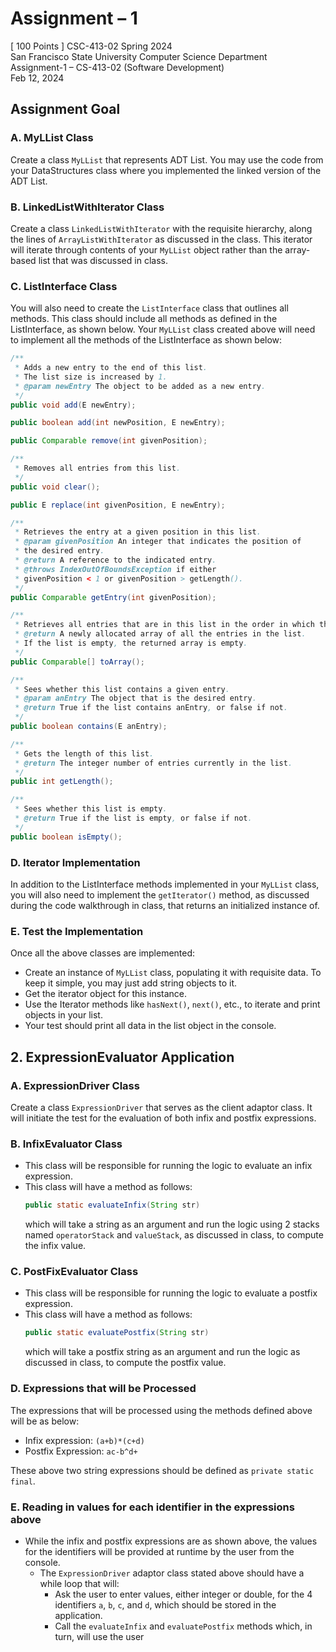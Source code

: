 # Assignment – 1
[ 100 Points ]
CSC-413-02 Spring 2024  
San Francisco State University Computer Science Department  
Assignment-1 – CS-413-02 (Software Development)  
Feb 12, 2024  

## Assignment Goal

### A. MyLList Class

Create a class `MyLList` that represents ADT List. You may use the code from your DataStructures class where you implemented the linked version of the ADT List.

### B. LinkedListWithIterator Class

Create a class `LinkedListWithIterator` with the requisite hierarchy, along the lines of `ArrayListWithIterator` as discussed in the class. This iterator will iterate through contents of your `MyLList` object rather than the array-based list that was discussed in class.

### C. ListInterface Class

You will also need to create the `ListInterface` class that outlines all methods. This class should include all methods as defined in the ListInterface, as shown below. Your `MyLList` class created above will need to implement all the methods of the ListInterface as shown below:

```java
/** 
 * Adds a new entry to the end of this list.
 * The list size is increased by 1.
 * @param newEntry The object to be added as a new entry.
 */
public void add(E newEntry);

public boolean add(int newPosition, E newEntry);

public Comparable remove(int givenPosition);

/**
 * Removes all entries from this list.
 */
public void clear();

public E replace(int givenPosition, E newEntry);

/**
 * Retrieves the entry at a given position in this list.
 * @param givenPosition An integer that indicates the position of
 * the desired entry.
 * @return A reference to the indicated entry.
 * @throws IndexOutOfBoundsException if either
 * givenPosition < 1 or givenPosition > getLength().
 */
public Comparable getEntry(int givenPosition);

/**
 * Retrieves all entries that are in this list in the order in which they occur in the list.
 * @return A newly allocated array of all the entries in the list.
 * If the list is empty, the returned array is empty.
 */
public Comparable[] toArray();

/**
 * Sees whether this list contains a given entry.
 * @param anEntry The object that is the desired entry.
 * @return True if the list contains anEntry, or false if not.
 */
public boolean contains(E anEntry);

/**
 * Gets the length of this list.
 * @return The integer number of entries currently in the list.
 */
public int getLength();

/**
 * Sees whether this list is empty.
 * @return True if the list is empty, or false if not.
 */
public boolean isEmpty();
```

### D. Iterator Implementation

In addition to the ListInterface methods implemented in your `MyLList` class, you will also need to implement the `getIterator()` method, as discussed during the code walkthrough in class, that returns an initialized instance of.

### E. Test the Implementation

Once all the above classes are implemented:

- Create an instance of `MyLList` class, populating it with requisite data. To keep it simple, you may just add string objects to it.
- Get the iterator object for this instance.
- Use the Iterator methods like `hasNext()`, `next()`, etc., to iterate and print objects in your list.
- Your test should print all data in the list object in the console.

## 2. ExpressionEvaluator Application

### A. ExpressionDriver Class

Create a class `ExpressionDriver` that serves as the client adaptor class. It will initiate the test for the evaluation of both infix and postfix expressions.

### B. InfixEvaluator Class

- This class will be responsible for running the logic to evaluate an infix expression.
- This class will have a method as follows:
  ```java
  public static evaluateInfix(String str)
  ```
  which will take a string as an argument and run the logic using 2 stacks named `operatorStack` and `valueStack`, as discussed in class, to compute the infix value.

### C. PostFixEvaluator Class

- This class will be responsible for running the logic to evaluate a postfix expression.
- This class will have a method as follows:
  ```java
  public static evaluatePostfix(String str)
  ```
  which will take a postfix string as an argument and run the logic as discussed in class, to compute the postfix value.

### D. Expressions that will be Processed

The expressions that will be processed using the methods defined above will be as below:

- Infix expression: `(a+b)*(c+d)`
- Postfix Expression: `ac-b^d+`

These above two string expressions should be defined as `private static final`.

### E. Reading in values for each identifier in the expressions above

- While the infix and postfix expressions are as shown above, the values for the identifiers will be provided at runtime by the user from the console.
  - The `ExpressionDriver` adaptor class stated above should have a while loop that will:
    - Ask the user to enter values, either integer or double, for the 4 identifiers `a`, `b`, `c`, and `d`, which should be stored in the application.
    - Call the `evaluateInfix` and `evaluatePostfix` methods which, in turn, will use the user
